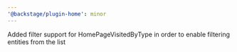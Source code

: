 ```yaml
---
'@backstage/plugin-home': minor
---
```


Added filter support for HomePageVisitedByType in order to enable filtering entities from the list
